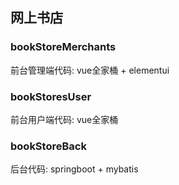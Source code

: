 ﻿## 网上书店

### bookStoreMerchants

前台管理端代码: vue全家桶 + elementui

### bookStoresUser

前台用户端代码: vue全家桶

### bookStoreBack 

后台代码: springboot + mybatis

